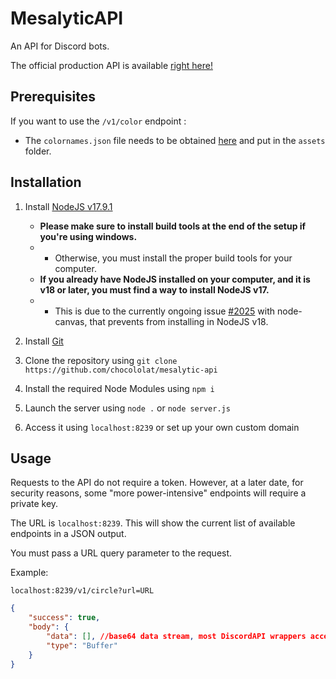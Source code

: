 # MesalyticAPI

An  API for Discord bots.

The official production API is available [right here!](https://api.mesavirep.xyz)

## Prerequisites

If you want to use the `/v1/color` endpoint :

- The `colornames.json` file needs to be obtained [here](https://colornames.org/download/) and put in the `assets` folder.

## Installation

1) Install [NodeJS v17.9.1](https://nodejs.org/download/release/v17.9.1/)
    - **Please make sure to install build tools at the end of the setup if you're using windows.**
    - - Otherwise, you must install the proper build tools for your computer.
    - **If you already have NodeJS installed on your computer, and it is v18 or later, you must find a way to install NodeJS v17.**
    - - This is due to the currently ongoing issue [#2025](https://github.com/Automattic/node-canvas/issues/2025) with node-canvas, that prevents from installing in NodeJS v18.

2) Install [Git](https://nodejs.org/download/release/v17.9.1/)

3) Clone the repository using `git clone https://github.com/chocololat/mesalytic-api`

4) Install the required Node Modules using `npm i`

5) Launch the server using `node .` or `node server.js`

6) Access it using `localhost:8239` or set up your own custom domain

## Usage

Requests to the API do not require a token. However, at a later date, for security reasons, some "more power-intensive" endpoints will require a private key.

The URL is `localhost:8239`. This will show the current list of available endpoints in a JSON output.

You must pass a URL query parameter to the request.

Example:

`localhost:8239/v1/circle?url=URL`

```json
{
    "success": true,
    "body": {
        "data": [], //base64 data stream, most DiscordAPI wrappers accept stream buffer arrays
        "type": "Buffer"
    }
}
```
